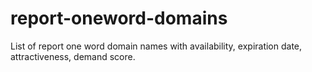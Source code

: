 # report-oneword-domains
List of report one word domain names with availability, expiration date, attractiveness, demand score.
